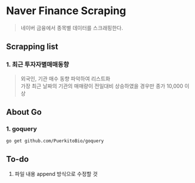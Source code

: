 # Naver Finance Scraping

> 네이버 금융에서 종목별 데이터를 스크래핑한다.

## Scrapping list

### 1. 최근 투자자별매매동향

> 외국인, 기관 매수 동향 파악하여 리스트화  
> 가장 최근 날짜의 기관의 매매량이 전일대비 상승하였을 경우만
> 종가 10,000 이상

## About Go

### 1. goquery

    go get github.com/PuerkitoBio/goquery

## To-do

1. 파일 내용 append 방식으로 수정할 것
